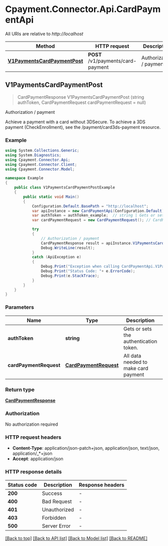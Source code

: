 # Cpayment.Connector.Api.CardPaymentApi

All URIs are relative to *http://localhost*

Method | HTTP request | Description
------------- | ------------- | -------------
[**V1PaymentsCardPaymentPost**](CardPaymentApi.md#v1paymentscardpaymentpost) | **POST** /v1/payments/card-payment | Authorization / payment



## V1PaymentsCardPaymentPost

> CardPaymentResponse V1PaymentsCardPaymentPost (string authToken, CardPaymentRequest cardPaymentRequest = null)

Authorization / payment

Achieve a payment with a card without 3DSecure.  To achieve a 3DS payment (CheckEnrollment), see the /payment/card3ds-payment resource.

### Example

```csharp
using System.Collections.Generic;
using System.Diagnostics;
using Cpayment.Connector.Api;
using Cpayment.Connector.Client;
using Cpayment.Connector.Model;

namespace Example
{
    public class V1PaymentsCardPaymentPostExample
    {
        public static void Main()
        {
            Configuration.Default.BasePath = "http://localhost";
            var apiInstance = new CardPaymentApi(Configuration.Default);
            var authToken = authToken_example;  // string | Gets or sets the authentication token.
            var cardPaymentRequest = new CardPaymentRequest(); // CardPaymentRequest | All data needed to make card payment (optional) 

            try
            {
                // Authorization / payment
                CardPaymentResponse result = apiInstance.V1PaymentsCardPaymentPost(authToken, cardPaymentRequest);
                Debug.WriteLine(result);
            }
            catch (ApiException e)
            {
                Debug.Print("Exception when calling CardPaymentApi.V1PaymentsCardPaymentPost: " + e.Message );
                Debug.Print("Status Code: "+ e.ErrorCode);
                Debug.Print(e.StackTrace);
            }
        }
    }
}
```

### Parameters


Name | Type | Description  | Notes
------------- | ------------- | ------------- | -------------
 **authToken** | **string**| Gets or sets the authentication token. | 
 **cardPaymentRequest** | [**CardPaymentRequest**](CardPaymentRequest.md)| All data needed to make card payment | [optional] 

### Return type

[**CardPaymentResponse**](CardPaymentResponse.md)

### Authorization

No authorization required

### HTTP request headers

- **Content-Type**: application/json-patch+json, application/json, text/json, application/_*+json
- **Accept**: application/json

### HTTP response details
| Status code | Description | Response headers |
|-------------|-------------|------------------|
| **200** | Success |  -  |
| **400** | Bad Request |  -  |
| **401** | Unauthorized |  -  |
| **403** | Forbidden |  -  |
| **500** | Server Error |  -  |

[[Back to top]](#)
[[Back to API list]](../README.md#documentation-for-api-endpoints)
[[Back to Model list]](../README.md#documentation-for-models)
[[Back to README]](../README.md)

